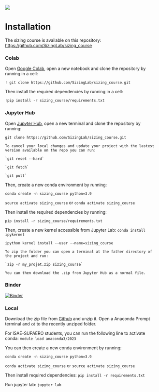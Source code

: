 ![](../images/header.jpg)

# Installation

The sizing course is available on this repository:
https://github.com/SizingLab/sizing_course

### Colab
Open [Google Colab](https://colab.research.google.com), open a new notebook and clone the repository by running in a cell:

`! git clone https://github.com/SizingLab/sizing_course.git`

Then install the required dependencies by running in a cell:

`!pip install -r sizing_course/requirements.txt`


### Jupyter Hub
Open [Jupyter Hub](https://jupyter.isae-supaero.fr), open a new terminal and clone the repository by running:

`git clone https://github.com/SizingLab/sizing_course.git`

```{tip}
To cancel your local changes and update your project with the lastest version available on the repo you can run:

`git reset --hard`

`git fetch`

`git pull`
```

Then, create a new conda environment by running:

`conda create -n sizing_course python=3.9`

`source activate sizing_course` or `conda activate sizing_course`


Then install the required dependencies by running:

`pip install -r sizing_course/requirements.txt`


Then, create a new kernel accessible from Jupyter Lab:
`conda install ipykernel`

`ipython kernel install --user --name=sizing_course`


```{tip}
To zip the folder you can open a terminal at the father directory of the project and run:

`zip -r my_projet.zip sizing_course`

You can then download the .zip from Jupyter Hub as a normal file.
```

### Binder
[![Binder](https://mybinder.org/badge_logo.svg)](https://mybinder.org/v2/gh/SizingLab/sizing_course/HEAD)

### Local
Download the zip file from [Github](https://github.com/SizingLab/sizing_course) and unzip it.
Open a Anaconda Prompt terminal and `cd` to the recently unziped folder.

For ISAE-SUPAERO students, you can run the following line to activate conda:
`module load anaconda3/2023`

You can then create a new conda environment by running:

`conda create -n sizing_course python=3.9`

`conda activate sizing_course` or `source activate sizing_course`

Then install required dependencies:
`pip install -r requirements.txt`

Run jupyter lab:
`jupyter lab`